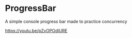 # ProgressBar
A simple console progress bar made to practice concurrency

https://youtu.be/pZvOPOdlURE
